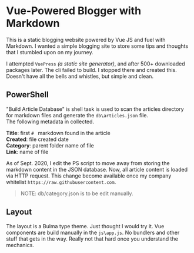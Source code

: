 # Vue-Powered Blogger with Markdown

This is a static blogging website powered by Vue JS and fuel with Markdown. I wanted a simple blogging site to store some tips and thoughts that I stumbled upon on my journey.

I attempted `VuePress` *(a static site generator)*, and after 500+ downloaded packages later. The cli failed to build. I stopped there and created this. Doesn't have all the bells and whistles, but simple and clean.

## PowerShell
"Build Article Database" is shell task is used to scan the articles directory for markdown files and generate the `db\articles.json` file.  
The following metadata in collected.

**Title**: first `# ` markdown found in the article  
**Created**: file created date  
**Category**: parent folder name of file  
**Link**: name of file

As of Sept. 2020, I edit the PS script to move away from storing the markdown content in the JSON database. Now, all article content is loaded via HTTP request. This change become available once my company whitelist `https://raw.githubusercontent.com`.

> NOTE: db/category.json is to be edit manually.

## Layout
The layout is a Bulma type theme. Just thought I would try it. Vue components are build manually in the `js\app.js`. No bundlers and other stuff that gets in the way. Really not that hard once you understand the mechanics.